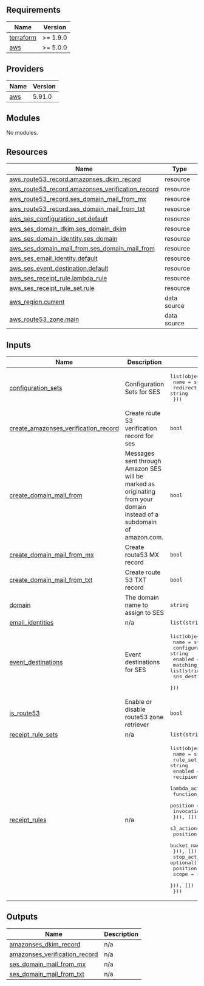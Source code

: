 ## Requirements

| Name | Version |
|------|---------|
| <a name="requirement_terraform"></a> [terraform](#requirement\_terraform) | >= 1.9.0 |
| <a name="requirement_aws"></a> [aws](#requirement\_aws) | >= 5.0.0 |

## Providers

| Name | Version |
|------|---------|
| <a name="provider_aws"></a> [aws](#provider\_aws) | 5.91.0 |

## Modules

No modules.

## Resources

| Name | Type |
|------|------|
| [aws_route53_record.amazonses_dkim_record](https://registry.terraform.io/providers/hashicorp/aws/latest/docs/resources/route53_record) | resource |
| [aws_route53_record.amazonses_verification_record](https://registry.terraform.io/providers/hashicorp/aws/latest/docs/resources/route53_record) | resource |
| [aws_route53_record.ses_domain_mail_from_mx](https://registry.terraform.io/providers/hashicorp/aws/latest/docs/resources/route53_record) | resource |
| [aws_route53_record.ses_domain_mail_from_txt](https://registry.terraform.io/providers/hashicorp/aws/latest/docs/resources/route53_record) | resource |
| [aws_ses_configuration_set.default](https://registry.terraform.io/providers/hashicorp/aws/latest/docs/resources/ses_configuration_set) | resource |
| [aws_ses_domain_dkim.ses_domain_dkim](https://registry.terraform.io/providers/hashicorp/aws/latest/docs/resources/ses_domain_dkim) | resource |
| [aws_ses_domain_identity.ses_domain](https://registry.terraform.io/providers/hashicorp/aws/latest/docs/resources/ses_domain_identity) | resource |
| [aws_ses_domain_mail_from.ses_domain_mail_from](https://registry.terraform.io/providers/hashicorp/aws/latest/docs/resources/ses_domain_mail_from) | resource |
| [aws_ses_email_identity.default](https://registry.terraform.io/providers/hashicorp/aws/latest/docs/resources/ses_email_identity) | resource |
| [aws_ses_event_destination.default](https://registry.terraform.io/providers/hashicorp/aws/latest/docs/resources/ses_event_destination) | resource |
| [aws_ses_receipt_rule.lambda_rule](https://registry.terraform.io/providers/hashicorp/aws/latest/docs/resources/ses_receipt_rule) | resource |
| [aws_ses_receipt_rule_set.rule](https://registry.terraform.io/providers/hashicorp/aws/latest/docs/resources/ses_receipt_rule_set) | resource |
| [aws_region.current](https://registry.terraform.io/providers/hashicorp/aws/latest/docs/data-sources/region) | data source |
| [aws_route53_zone.main](https://registry.terraform.io/providers/hashicorp/aws/latest/docs/data-sources/route53_zone) | data source |

## Inputs

| Name | Description | Type | Default | Required |
|------|-------------|------|---------|:--------:|
| <a name="input_configuration_sets"></a> [configuration\_sets](#input\_configuration\_sets) | Configuration Sets for SES | <pre>list(object({<br/>    name            = string<br/>    redirect_domain = string<br/>  }))</pre> | `[]` | no |
| <a name="input_create_amazonses_verification_record"></a> [create\_amazonses\_verification\_record](#input\_create\_amazonses\_verification\_record) | Create route 53 verification record for ses | `bool` | `false` | no |
| <a name="input_create_domain_mail_from"></a> [create\_domain\_mail\_from](#input\_create\_domain\_mail\_from) | Messages sent through Amazon SES will be marked as originating from your domain instead of a subdomain of amazon.com. | `bool` | `true` | no |
| <a name="input_create_domain_mail_from_mx"></a> [create\_domain\_mail\_from\_mx](#input\_create\_domain\_mail\_from\_mx) | Create route53 MX record | `bool` | `false` | no |
| <a name="input_create_domain_mail_from_txt"></a> [create\_domain\_mail\_from\_txt](#input\_create\_domain\_mail\_from\_txt) | Create route 53 TXT record | `bool` | `false` | no |
| <a name="input_domain"></a> [domain](#input\_domain) | The domain name to assign to SES | `string` | n/a | yes |
| <a name="input_email_identities"></a> [email\_identities](#input\_email\_identities) | n/a | `list(string)` | `[]` | no |
| <a name="input_event_destinations"></a> [event\_destinations](#input\_event\_destinations) | Event destinations for SES | <pre>list(object({<br/>    name                   = string<br/>    configuration_set_name = string<br/>    enabled                = optional(bool, true)<br/>    matching_types         = list(string)<br/>    sns_destination        = optional(any, [])<br/>  }))</pre> | `[]` | no |
| <a name="input_is_route53"></a> [is\_route53](#input\_is\_route53) | Enable or disable route53 zone retriever | `bool` | `true` | no |
| <a name="input_receipt_rule_sets"></a> [receipt\_rule\_sets](#input\_receipt\_rule\_sets) | n/a | `list(string)` | `[]` | no |
| <a name="input_receipt_rules"></a> [receipt\_rules](#input\_receipt\_rules) | n/a | <pre>list(object({<br/>    name          = string<br/>    rule_set_name = string<br/>    enabled       = bool<br/>    recipients    = list(string)<br/>    lambda_actions = optional(list(object({<br/>      function_arn    = string<br/>      position        = number<br/>      invocation_type = string<br/>    })), [])<br/>    s3_actions = optional(list(object({<br/>      position    = number<br/>      bucket_name = string<br/>    })), [])<br/>    stop_actions = optional(list(object({<br/>      position = number<br/>      scope    = string<br/>    })), [])<br/>  }))</pre> | `[]` | no |

## Outputs

| Name | Description |
|------|-------------|
| <a name="output_amazonses_dkim_record"></a> [amazonses\_dkim\_record](#output\_amazonses\_dkim\_record) | n/a |
| <a name="output_amazonses_verification_record"></a> [amazonses\_verification\_record](#output\_amazonses\_verification\_record) | n/a |
| <a name="output_ses_domain_mail_from_mx"></a> [ses\_domain\_mail\_from\_mx](#output\_ses\_domain\_mail\_from\_mx) | n/a |
| <a name="output_ses_domain_mail_from_txt"></a> [ses\_domain\_mail\_from\_txt](#output\_ses\_domain\_mail\_from\_txt) | n/a |
